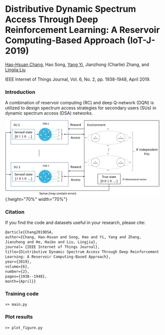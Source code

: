 # Distributive Dynamic Spectrum Access Through Deep Reinforcement Learning: A Reservoir Computing-Based Approach (IoT-J-2019)

[Hao-Hsuan Chang](https://haohsuan2918.github.io/), 
Hao Song, 
[Yang Yi](https://www.yangyi.ece.vt.edu/index.html), 
Jianzhong (Charlie) Zhang,
and [Lingjia Liu](https://computing.ece.vt.edu/~lingjialiu/doku.php)

IEEE Internet of Things Journal, Vol. 6, No. 2, pp. 1938-1948, April 2019.

### Introduction
A combination of reservoir computing (RC) and deep Q-network (DQN) is utilized to design spectrum access strategies for secondary users (SUs) in dynamic spectrum access (DSA) networks.

![System Model](IOT_2019.jpg){:height="70%" width="70%"}

### Citation

If you find the code and datasets useful in your research, please cite:

    @article{Chang2019DSA,
    author={Chang, Hao-Hsuan and Song, Hao and Yi, Yang and Zhang, Jianzhong and He, Haibo and Liu, Lingjia},
    journal= {IEEE Internet of Things Journal},
    title={Distributive Dynamic Spectrum Access Through Deep Reinforcement Learning: A Reservoir Computing-Based Approach},
    year={2019},
    volume={6},
    number={2},
    pages={1938--1948},
    month={April}}
 
### Training code
    >> main.py

### Plot results
    >> plot_figure.py

